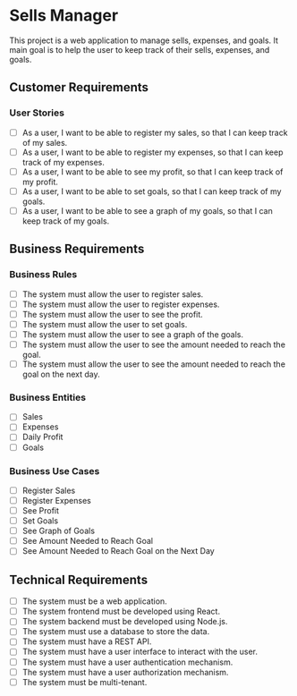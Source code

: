 # Sells Manager

This project is a web application to manage sells, expenses, and goals. It main goal is to help the user to keep track of their sells, expenses, and goals.

## Customer Requirements

### User Stories

- [ ] As a user, I want to be able to register my sales, so that I can keep track of my sales.
- [ ] As a user, I want to be able to register my expenses, so that I can keep track of my expenses.
- [ ] As a user, I want to be able to see my profit, so that I can keep track of my profit.
- [ ] As a user, I want to be able to set goals, so that I can keep track of my goals.
- [ ] As a user, I want to be able to see a graph of my goals, so that I can keep track of my goals.

## Business Requirements

### Business Rules

- [ ] The system must allow the user to register sales.
- [ ] The system must allow the user to register expenses.
- [ ] The system must allow the user to see the profit.
- [ ] The system must allow the user to set goals.
- [ ] The system must allow the user to see a graph of the goals.
- [ ] The system must allow the user to see the amount needed to reach the goal.
- [ ] The system must allow the user to see the amount needed to reach the goal on the next day.

### Business Entities

- [ ] Sales
- [ ] Expenses
- [ ] Daily Profit
- [ ] Goals

### Business Use Cases

- [ ] Register Sales
- [ ] Register Expenses
- [ ] See Profit
- [ ] Set Goals
- [ ] See Graph of Goals
- [ ] See Amount Needed to Reach Goal
- [ ] See Amount Needed to Reach Goal on the Next Day

## Technical Requirements

- [ ] The system must be a web application.
- [ ] The system frontend must be developed using React.
- [ ] The system backend must be developed using Node.js.
- [ ] The system must use a database to store the data.
- [ ] The system must have a REST API.
- [ ] The system must have a user interface to interact with the user.
- [ ] The system must have a user authentication mechanism.
- [ ] The system must have a user authorization mechanism.
- [ ] The system must be multi-tenant.
